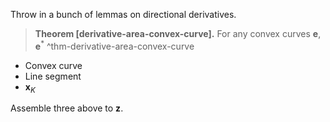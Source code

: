 Throw in a bunch of lemmas on directional derivatives.

> __Theorem [derivative-area-convex-curve].__ For any convex curves $\mathbf{e}, \mathbf{e}^*$ ^thm-derivative-area-convex-curve

- Convex curve
- Line segment
- $\mathbf{x}_K$

Assemble three above to $\mathbf{z}$.

